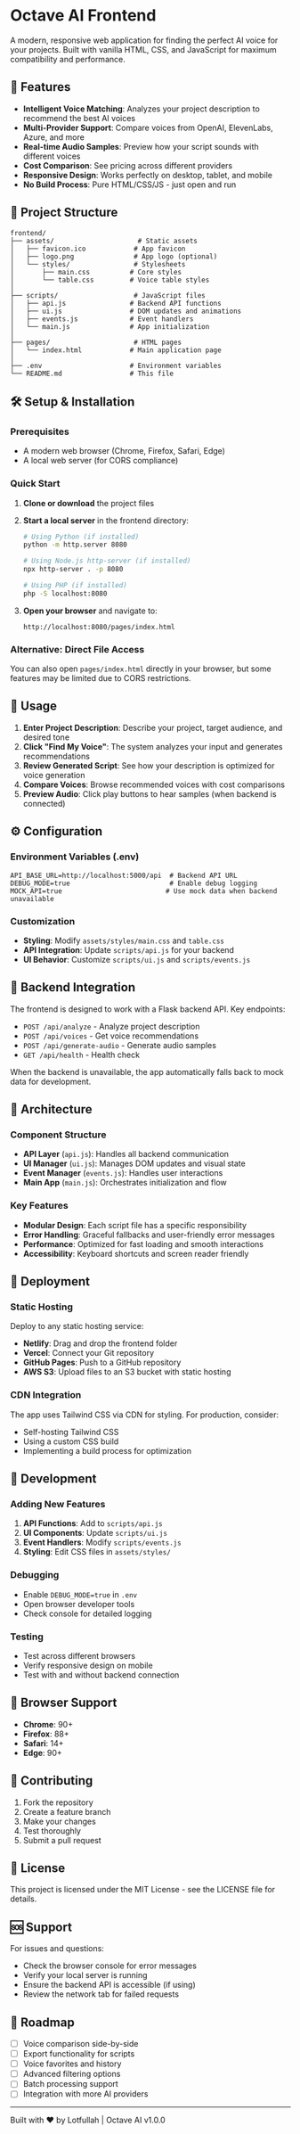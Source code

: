 # Octave AI Frontend

A modern, responsive web application for finding the perfect AI voice for your projects. Built with vanilla HTML, CSS, and JavaScript for maximum compatibility and performance.

## 🚀 Features

- **Intelligent Voice Matching**: Analyzes your project description to recommend the best AI voices
- **Multi-Provider Support**: Compare voices from OpenAI, ElevenLabs, Azure, and more
- **Real-time Audio Samples**: Preview how your script sounds with different voices
- **Cost Comparison**: See pricing across different providers
- **Responsive Design**: Works perfectly on desktop, tablet, and mobile
- **No Build Process**: Pure HTML/CSS/JS - just open and run

## 📁 Project Structure

```
frontend/
├── assets/                     # Static assets
│   ├── favicon.ico            # App favicon
│   ├── logo.png               # App logo (optional)
│   └── styles/                # Stylesheets
│       ├── main.css          # Core styles
│       └── table.css         # Voice table styles
│
├── scripts/                   # JavaScript files
│   ├── api.js                # Backend API functions
│   ├── ui.js                 # DOM updates and animations
│   ├── events.js             # Event handlers
│   └── main.js               # App initialization
│
├── pages/                     # HTML pages
│   └── index.html            # Main application page
│
├── .env                      # Environment variables
└── README.md                 # This file
```

## 🛠️ Setup & Installation

### Prerequisites
- A modern web browser (Chrome, Firefox, Safari, Edge)
- A local web server (for CORS compliance)

### Quick Start

1. **Clone or download** the project files
2. **Start a local server** in the frontend directory:

   ```bash
   # Using Python (if installed)
   python -m http.server 8080
   
   # Using Node.js http-server (if installed)
   npx http-server . -p 8080
   
   # Using PHP (if installed)
   php -S localhost:8080
   ```

3. **Open your browser** and navigate to:
   ```
   http://localhost:8080/pages/index.html
   ```

### Alternative: Direct File Access
You can also open `pages/index.html` directly in your browser, but some features may be limited due to CORS restrictions.

## 🎯 Usage

1. **Enter Project Description**: Describe your project, target audience, and desired tone
2. **Click "Find My Voice"**: The system analyzes your input and generates recommendations
3. **Review Generated Script**: See how your description is optimized for voice generation
4. **Compare Voices**: Browse recommended voices with cost comparisons
5. **Preview Audio**: Click play buttons to hear samples (when backend is connected)

## ⚙️ Configuration

### Environment Variables (.env)
```env
API_BASE_URL=http://localhost:5000/api  # Backend API URL
DEBUG_MODE=true                         # Enable debug logging
MOCK_API=true                          # Use mock data when backend unavailable
```

### Customization
- **Styling**: Modify `assets/styles/main.css` and `table.css`
- **API Integration**: Update `scripts/api.js` for your backend
- **UI Behavior**: Customize `scripts/ui.js` and `scripts/events.js`

## 🔌 Backend Integration

The frontend is designed to work with a Flask backend API. Key endpoints:

- `POST /api/analyze` - Analyze project description
- `POST /api/voices` - Get voice recommendations  
- `POST /api/generate-audio` - Generate audio samples
- `GET /api/health` - Health check

When the backend is unavailable, the app automatically falls back to mock data for development.

## 🎨 Architecture

### Component Structure
- **API Layer** (`api.js`): Handles all backend communication
- **UI Manager** (`ui.js`): Manages DOM updates and visual state
- **Event Manager** (`events.js`): Handles user interactions
- **Main App** (`main.js`): Orchestrates initialization and flow

### Key Features
- **Modular Design**: Each script file has a specific responsibility
- **Error Handling**: Graceful fallbacks and user-friendly error messages
- **Performance**: Optimized for fast loading and smooth interactions
- **Accessibility**: Keyboard shortcuts and screen reader friendly

## 🚀 Deployment

### Static Hosting
Deploy to any static hosting service:
- **Netlify**: Drag and drop the frontend folder
- **Vercel**: Connect your Git repository
- **GitHub Pages**: Push to a GitHub repository
- **AWS S3**: Upload files to an S3 bucket with static hosting

### CDN Integration
The app uses Tailwind CSS via CDN for styling. For production, consider:
- Self-hosting Tailwind CSS
- Using a custom CSS build
- Implementing a build process for optimization

## 🔧 Development

### Adding New Features
1. **API Functions**: Add to `scripts/api.js`
2. **UI Components**: Update `scripts/ui.js`
3. **Event Handlers**: Modify `scripts/events.js`
4. **Styling**: Edit CSS files in `assets/styles/`

### Debugging
- Enable `DEBUG_MODE=true` in `.env`
- Open browser developer tools
- Check console for detailed logging

### Testing
- Test across different browsers
- Verify responsive design on mobile
- Test with and without backend connection

## 📱 Browser Support

- **Chrome**: 90+
- **Firefox**: 88+
- **Safari**: 14+
- **Edge**: 90+

## 🤝 Contributing

1. Fork the repository
2. Create a feature branch
3. Make your changes
4. Test thoroughly
5. Submit a pull request

## 📄 License

This project is licensed under the MIT License - see the LICENSE file for details.

## 🆘 Support

For issues and questions:
- Check the browser console for error messages
- Verify your local server is running
- Ensure the backend API is accessible (if using)
- Review the network tab for failed requests

## 🔮 Roadmap

- [ ] Voice comparison side-by-side
- [ ] Export functionality for scripts
- [ ] Voice favorites and history
- [ ] Advanced filtering options
- [ ] Batch processing support
- [ ] Integration with more AI providers

---

Built with ❤️ by Lotfullah | Octave AI v1.0.0